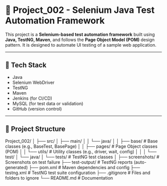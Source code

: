 # 🧪 Project_002 - Selenium Java Test Automation Framework

This project is a **Selenium-based test automation framework** built using **Java, TestNG, Maven**, and follows the **Page Object Model (POM)** design pattern. It is designed to automate UI testing of a sample web application.

---

## 🔧 Tech Stack

- Java
- Selenium WebDriver
- TestNG
- Maven
- Jenkins (for CI/CD)
- MySQL (for test data or validation)
- GitHub (version control)

---

## 📁 Project Structure
Project_002/
│
├── src/
│   ├── main/
│   │   └── java/
│   │       ├── base/              # Base classes (e.g., BaseTest, BasePage)
│   │       ├── pages/             # Page Object classes (POM)
│   │       └── utils/             # Utility classes (e.g., driver, wait, config)
│   │
│   └── test/
│       └── java/
│           └── tests/             # TestNG test classes
│
├── screenshots/                   # Screenshots on test failure
├── test-output/                   # TestNG reports (auto-generated)
├── pom.xml                        # Maven dependencies and config
├── testng.xml                     # TestNG test suite configuration
├── .gitignore                     # Files and folders to ignore
└── README.md                      # Documentation

